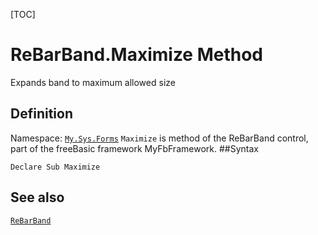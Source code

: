 [TOC]
# ReBarBand.Maximize Method
Expands band to maximum allowed size
## Definition
Namespace: [`My.Sys.Forms`](My.Sys.Forms.md)
`Maximize` is method of the ReBarBand control, part of the freeBasic framework MyFbFramework.
##Syntax
```freeBasic
Declare Sub Maximize
```

## See also
[`ReBarBand`](ReBarBand.md)
